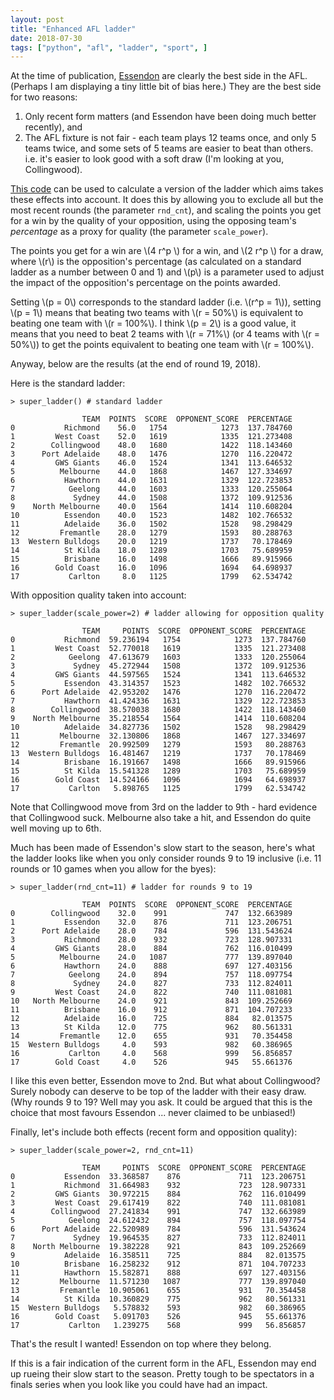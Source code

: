 ```yaml
---
layout: post
title: "Enhanced AFL ladder"
date: 2018-07-30
tags: ["python", "afl", "ladder", "sport", ]
---
```


At the time of publication, [Essendon](http://www.essendonfc.com.au/) are clearly the best side in the AFL. (Perhaps I am displaying a tiny little bit of bias here.) They are the best side for two reasons:
1. Only recent form matters (and Essendon have been doing much better recently), and
2. The AFL fixture is not fair - each team plays 12 teams once, and only 5 teams twice, and some sets of 5 teams are easier to beat than others. i.e. it's easier to look good with a soft draw (I'm looking at you, Collingwood).

[This code](https://github.com/smcateer/super_ladder) can be used to calculate a version of the ladder which aims takes these effects into account. It does this by allowing you to exclude all but the most recent rounds (the parameter `rnd_cnt`), and scaling the points you get for a win by the quality of your opposition, using the opposing team's *percentage* as a proxy for quality (the parameter `scale_power`).

The points you get for a win are \\(4 r^p \\) for a win, and \\(2 r^p \\) for a draw, where \\(r\\) is the opposition's percentage (as calculated on a standard ladder as a number between 0 and 1) and \\(p\\) is a parameter used to adjust the impact of the opposition's percentage on the points awarded.

Setting \\(p = 0\\) corresponds to the standard ladder (i.e. \\(r^p = 1\\)), setting \\(p = 1\\) means that beating two teams with \\(r = 50\%\\) is equivalent to beating one team with \\(r = 100\%\\). I think \\(p = 2\\) is a good value, it means that you need to beat 2 teams with \\(r = 71\%\\) (or 4 teams with \\(r = 50\%\\)) to get the points equivalent to beating one team with \\(r = 100\%\\).

Anyway, below are the results (at the end of round 19, 2018).

Here is the standard ladder:
```
> super_ladder() # standard ladder

                TEAM  POINTS  SCORE  OPPONENT_SCORE  PERCENTAGE
0           Richmond    56.0   1754            1273  137.784760
1         West Coast    52.0   1619            1335  121.273408
2        Collingwood    48.0   1680            1422  118.143460
3      Port Adelaide    48.0   1476            1270  116.220472
4         GWS Giants    46.0   1524            1341  113.646532
5          Melbourne    44.0   1868            1467  127.334697
6           Hawthorn    44.0   1631            1329  122.723853
7            Geelong    44.0   1603            1333  120.255064
8             Sydney    44.0   1508            1372  109.912536
9    North Melbourne    40.0   1564            1414  110.608204
10          Essendon    40.0   1523            1482  102.766532
11          Adelaide    36.0   1502            1528   98.298429
12         Fremantle    28.0   1279            1593   80.288763
13  Western Bulldogs    20.0   1219            1737   70.178469
14          St Kilda    18.0   1289            1703   75.689959
15          Brisbane    16.0   1498            1666   89.915966
16        Gold Coast    16.0   1096            1694   64.698937
17           Carlton     8.0   1125            1799   62.534742
```

With opposition quality taken into account:
```
> super_ladder(scale_power=2) # ladder allowing for opposition quality

                TEAM     POINTS  SCORE  OPPONENT_SCORE  PERCENTAGE
0           Richmond  59.236194   1754            1273  137.784760
1         West Coast  52.770018   1619            1335  121.273408
2            Geelong  47.613679   1603            1333  120.255064
3             Sydney  45.272944   1508            1372  109.912536
4         GWS Giants  44.597565   1524            1341  113.646532
5           Essendon  43.314357   1523            1482  102.766532
6      Port Adelaide  42.953202   1476            1270  116.220472
7           Hawthorn  41.424336   1631            1329  122.723853
8        Collingwood  38.570038   1680            1422  118.143460
9    North Melbourne  35.218554   1564            1414  110.608204
10          Adelaide  34.827736   1502            1528   98.298429
11         Melbourne  32.130806   1868            1467  127.334697
12         Fremantle  20.992509   1279            1593   80.288763
13  Western Bulldogs  16.481467   1219            1737   70.178469
14          Brisbane  16.191667   1498            1666   89.915966
15          St Kilda  15.541328   1289            1703   75.689959
16        Gold Coast  14.524166   1096            1694   64.698937
17           Carlton   5.898765   1125            1799   62.534742
```
Note that Collingwood move from 3rd on the ladder to 9th - hard evidence that Collingwood suck. Melbourne also take a hit, and Essendon do quite well moving up to 6th.

Much has been made of Essendon's slow start to the season, here's what the ladder looks like when you only consider rounds 9 to 19 inclusive (i.e. 11 rounds or 10 games when you allow for the byes):
```
> super_ladder(rnd_cnt=11) # ladder for rounds 9 to 19

                TEAM  POINTS  SCORE  OPPONENT_SCORE  PERCENTAGE
0        Collingwood    32.0    991             747  132.663989
1           Essendon    32.0    876             711  123.206751
2      Port Adelaide    28.0    784             596  131.543624
3           Richmond    28.0    932             723  128.907331
4         GWS Giants    28.0    884             762  116.010499
5          Melbourne    24.0   1087             777  139.897040
6           Hawthorn    24.0    888             697  127.403156
7            Geelong    24.0    894             757  118.097754
8             Sydney    24.0    827             733  112.824011
9         West Coast    24.0    822             740  111.081081
10   North Melbourne    24.0    921             843  109.252669
11          Brisbane    16.0    912             871  104.707233
12          Adelaide    16.0    725             884   82.013575
13          St Kilda    12.0    775             962   80.561331
14         Fremantle    12.0    655             931   70.354458
15  Western Bulldogs     4.0    593             982   60.386965
16           Carlton     4.0    568             999   56.856857
17        Gold Coast     4.0    526             945   55.661376
```
I like this even better, Essendon move to 2nd. But what about Collingwood? Surely nobody can deserve to be top of the ladder with their  easy draw. (Why rounds 9 to 19? Well may you ask. It could be argued that this is the choice that most favours Essendon ... never claimed to be unbiased!)

Finally, let's include both effects (recent form and opposition quality):
```
> super_ladder(scale_power=2, rnd_cnt=11)

                TEAM     POINTS  SCORE  OPPONENT_SCORE  PERCENTAGE
0           Essendon  33.368587    876             711  123.206751
1           Richmond  31.664983    932             723  128.907331
2         GWS Giants  30.972215    884             762  116.010499
3         West Coast  29.617419    822             740  111.081081
4        Collingwood  27.241834    991             747  132.663989
5            Geelong  24.612432    894             757  118.097754
6      Port Adelaide  22.520989    784             596  131.543624
7             Sydney  19.964535    827             733  112.824011
8    North Melbourne  19.382228    921             843  109.252669
9           Adelaide  16.358511    725             884   82.013575
10          Brisbane  16.258232    912             871  104.707233
11          Hawthorn  15.582871    888             697  127.403156
12         Melbourne  11.571230   1087             777  139.897040
13         Fremantle  10.905061    655             931   70.354458
14          St Kilda  10.360829    775             962   80.561331
15  Western Bulldogs   5.578832    593             982   60.386965
16        Gold Coast   5.091703    526             945   55.661376
17           Carlton   1.239275    568             999   56.856857
```
That's the result I wanted! Essendon on top where they belong.

If this is a fair indication of the current form in the AFL, Essendon may end up rueing their slow start to the season. Pretty tough to be spectators in a finals series when you look like you could have had an impact. 
